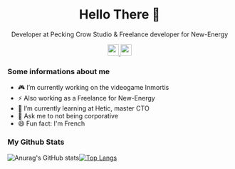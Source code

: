 <p align="center">
 <h1 align="center">Hello There 👋 </h1>
 <p align="center">Developer at Pecking Crow Studio & Freelance developer for New-Energy</p>
 <div align="center">
  <a href="https://www.linkedin.com/in/nicolastriau/">
    <img src="https://img.shields.io/badge/linkedin-%230077B5.svg?&style=for-the-badge&logo=linkedin&logoColor=white" height=25>
  </a>
  <a href="mailto:nicolas.triau@yahoo.fr">
    <img src="https://img.shields.io/badge/email-%23EA4335.svg?&style=for-the-badge&logo=gmail&logoColor=white" height=25>
  </a>
 </div>
</p>

### Some informations about me
- 🎮 I’m currently working on the videogame Inmortis
- ⚡ Also working as a Freelance for New-Energy
- 🌱 I’m currently learning at Hetic, master CTO
- 💬 Ask me to not being corporative 
- 😄 Fun fact: I'm French

### My Github Stats
![Anurag's GitHub stats](https://github-readme-stats-sigma-five.vercel.app/api?username=TriauNicolas&show_icons=true&theme=tokyonight)[![Top Langs](https://github-readme-stats-sigma-five.vercel.app/api/top-langs/?username=TriauNicolas&layout=compact&hide=yacc,html&theme=tokyonight)](https://github.com/anuraghazra/github-readme-stats)
